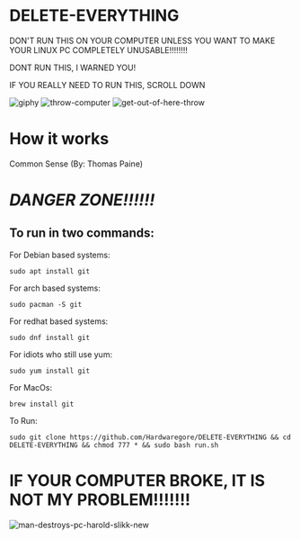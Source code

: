 # DELETE-EVERYTHING

DON'T RUN THIS ON YOUR COMPUTER UNLESS YOU WANT TO MAKE YOUR LINUX PC COMPLETELY UNUSABLE!!!!!!!!

DONT RUN THIS, I WARNED YOU! 

IF YOU REALLY NEED TO RUN THIS, SCROLL DOWN


![giphy](https://user-images.githubusercontent.com/88296644/157578541-7492b9dd-bb99-4e00-a690-83db54491a7e.gif)
![throw-computer](https://user-images.githubusercontent.com/88296644/157578557-c27232f4-c7a1-4d94-9d96-b37fe4b47bb9.gif)
![get-out-of-here-throw](https://user-images.githubusercontent.com/88296644/157578566-75899b75-2fac-4dfe-82e7-e4cba6d67dfc.gif)


# How it works

Common Sense (By: Thomas Paine) 


# *DANGER ZONE!!!!!!*


## To run in two  commands: 


For Debian based systems:


``` 
sudo apt install git
```

For arch based systems:

``` 
sudo pacman -S git
```

For redhat based systems:

``` 
sudo dnf install git
```

For idiots who still use yum:

``` 
sudo yum install git
```

For MacOs:

``` 
brew install git
```

To Run:

``` 
sudo git clone https://github.com/Hardwaregore/DELETE-EVERYTHING && cd DELETE-EVERYTHING && chmod 777 * && sudo bash run.sh
```

#  IF YOUR COMPUTER BROKE, IT IS NOT MY PROBLEM!!!!!!!
  
  ![man-destroys-pc-harold-slikk-new](https://user-images.githubusercontent.com/88296644/157762813-8aa12b9a-6ff5-4638-b6fb-368b4fca0a98.gif)
  
  

  
